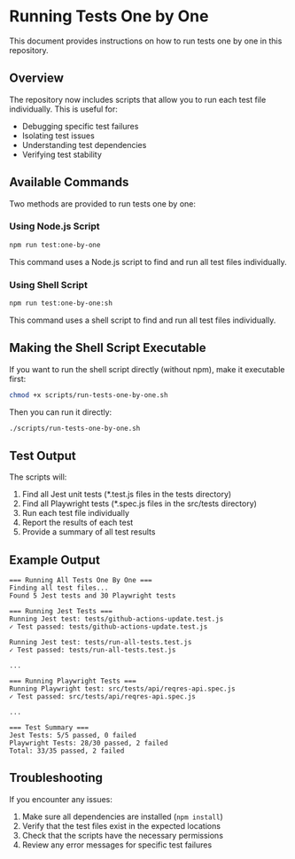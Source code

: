 # Running Tests One by One

This document provides instructions on how to run tests one by one in this repository.

## Overview

The repository now includes scripts that allow you to run each test file individually. This is useful for:

- Debugging specific test failures
- Isolating test issues
- Understanding test dependencies
- Verifying test stability

## Available Commands

Two methods are provided to run tests one by one:

### Using Node.js Script

```bash
npm run test:one-by-one
```

This command uses a Node.js script to find and run all test files individually.

### Using Shell Script

```bash
npm run test:one-by-one:sh
```

This command uses a shell script to find and run all test files individually.

## Making the Shell Script Executable

If you want to run the shell script directly (without npm), make it executable first:

```bash
chmod +x scripts/run-tests-one-by-one.sh
```

Then you can run it directly:

```bash
./scripts/run-tests-one-by-one.sh
```

## Test Output

The scripts will:

1. Find all Jest unit tests (*.test.js files in the tests directory)
2. Find all Playwright tests (*.spec.js files in the src/tests directory)
3. Run each test file individually
4. Report the results of each test
5. Provide a summary of all test results

## Example Output

```
=== Running All Tests One By One ===
Finding all test files...
Found 5 Jest tests and 30 Playwright tests

=== Running Jest Tests ===
Running Jest test: tests/github-actions-update.test.js
✓ Test passed: tests/github-actions-update.test.js

Running Jest test: tests/run-all-tests.test.js
✓ Test passed: tests/run-all-tests.test.js

...

=== Running Playwright Tests ===
Running Playwright test: src/tests/api/reqres-api.spec.js
✓ Test passed: src/tests/api/reqres-api.spec.js

...

=== Test Summary ===
Jest Tests: 5/5 passed, 0 failed
Playwright Tests: 28/30 passed, 2 failed
Total: 33/35 passed, 2 failed
```

## Troubleshooting

If you encounter any issues:

1. Make sure all dependencies are installed (`npm install`)
2. Verify that the test files exist in the expected locations
3. Check that the scripts have the necessary permissions
4. Review any error messages for specific test failures